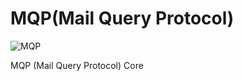 # MQP(Mail Query Protocol)

![MQP](https://user-images.githubusercontent.com/45543047/217730523-4fa02064-6cb1-4392-a8f3-dbdef294fa50.png)

MQP (Mail Query Protocol) Core 
